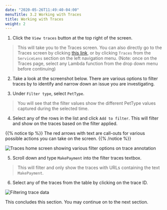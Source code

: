 ```yaml
---
date: "2020-05-26T11:49:40-04:00"
menuTitle: 3.2 Working with Traces
title: Working with Traces
weight: 2
---
```


1. Click the `View traces` button at the top right of the screen. 
> This will take you to the Traces screen. You can also directly go to the Traces screen by clicking [this link](https://console.aws.amazon.com/cloudwatch/home?#servicelens\:traces), or by clicking `Traces` from the `ServiceLens` section on the left navigation menu. (Note: once on the Traces page, select any Lambda function from the drop down menu before continuing)

2. Take a look at the screenshot below. There are various options to filter traces by to identify and narrow down an issue you are investigating.

3. Under `Filter type`, select `PetType`. 
> You will see that the filter values show the different PetType values captured during the selected time. 

4. Select any of the rows in the list and click `Add to filter`. This will filter and show on the traces based on the filter applied.

{{% notice tip %}}
The red arrows with text are call-outs for various possible actions you can take on the screen.
{{% /notice %}}


![Traces home screen showing various filter options on trace annotation](/images/servicelens/sl-traces1.png?classes=shadow)

5. Scroll down and type `MakePayment` into the filter traces textbox. 
> This will filter and only show the traces with URLs containing the text `MakePayment`. 

6. Select any of the traces from the table by clicking on the trace ID.

![Filtering trace data](/images/servicelens/sl-traces2.png?classes=shadow)

This concludes this section. You may continue on to the next section.
